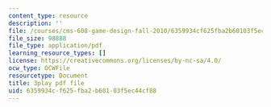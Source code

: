 ```yaml
---
content_type: resource
description: ''
file: /courses/cms-608-game-design-fall-2010/6359934cf625fba2b60103f5ec44cf88_68558.pdf
file_size: 98888
file_type: application/pdf
learning_resource_types: []
license: https://creativecommons.org/licenses/by-nc-sa/4.0/
ocw_type: OCWFile
resourcetype: Document
title: 3play pdf file
uid: 6359934c-f625-fba2-b601-03f5ec44cf88
---
```

